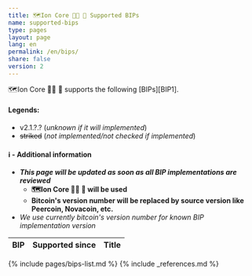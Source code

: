 ```yaml
---
title: 🗺️Ion Core 👯👯 👛 Supported BIPs
name: supported-bips
type: pages
layout: page
lang: en
permalink: /en/bips/
share: false
version: 2
---
```

🗺️Ion Core 👯👯 👛 supports the following [BIPs][BIP1].

#### Legends: 
 - v2.1.?.? (_unknown if it will implemented_)
 - ~~striked~~ (_not implemented/not checked if implemented_)

#### ℹ️ - Additional information
  - _**This page will be updated as soon as all BIP implementations are reviewed**_
    - __🗺️Ion Core 👯👯 👛 will be used__
    - __Bitcoin's version number will be replaced by source version like Peercoin, Novacoin, etc.__
  - _We use currently bitcoin's version number for known BIP implementation version_

| BIP |Supported since| Title |
|-----|---------------|-------|
{% include pages/bips-list.md %}
{% include _references.md %}
